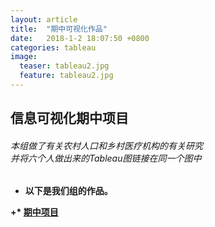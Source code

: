 ```yaml
---
layout: article
title:  "期中可视化作品"
date:   2018-1-2 18:07:50 +0800
categories: tableau 
image:
  teaser: tableau2.jpg
  feature: tableau2.jpg
---
```


## 信息可视化期中项目

###### 本组做了有关农村人口和乡村医疗机构的有关研究<br>并将六个人做出来的Tableau图链接在同一个图中<b>
 + 以下是我们组的作品。
 
+* [期中项目](https://gigiily000.github.io/infovis/qizhong/example.html)
